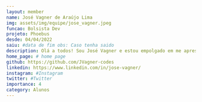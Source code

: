 ```yaml
---
layout: member
name: José Vagner de Araújo Lima
img: assets/img/equipe/jose_vagner.jpeg
funcao: Bolsista Dev
projeto: Phoebus
desde: 04/04/2022
saiu: #data de fim obs: Caso tenha saido
description: Olá a todos! Sou José Vagner e estou empolgado em me apresentar como membro do projeto AYTY. Desde a minha entrada no projeto em 04/04/2022, tenho tido uma experiência incrível e repleta de aprendizado.<br>No início, passei três meses no programa de integração "onboarding", que teve como objetivo me preparar para a minha participação na empresa Phoebus. Foi um período intenso, porém essencial, para adquirir os conhecimentos necessários e me familiarizar com a dinâmica do projeto.<br>Após o onboarding, tive a oportunidade de ingressar no squad PayStore, onde tenho trabalhado com entusiasmo e dedicação. É inspirador fazer parte de uma equipe tão talentosa e comprometida, que compartilha o objetivo de impulsionar a inovação e o avanço na área de tecnologia.<br>Tenho experiência nas tecnologias Java e Spring Boot. Essas ferramentas são essenciais para o desenvolvimento de aplicações robustas e escaláveis no lado do servidor. Estou constantemente atualizando meus conhecimentos nesses campos, acompanhando as melhores práticas e explorando novas funcionalidades.<br>Possuo habilidades em JavaScript, TypeScript, AngularJS e suas versões posteriores. Essas tecnologias são essenciais para a criação de interfaces de usuário interativas e responsivas. Além disso, tenho conhecimentos sólidos em HTML e CSS, que me permitem desenvolver interfaces esteticamente agradáveis e otimizadas para diversas plataformas.<br>Tenho experiência prática em trabalhar com bancos de dados, incluindo MongoDB, OracleDB e SQL em geral. Possuo conhecimentos em modelagem de dados e consultas. Compreendo a importância dos bancos de dados na persistência de dados e estou sempre buscando maneiras de melhorar a eficiência e a segurança do armazenamento e recuperação de informações.
home_page: # home page
github: https://github.com/JVagner-codes
linkedin: https://www.linkedin.com/in/jose-vagner/
instagram: #Instagram
twitter: #Twitter
importance: 4
category: Alunos
---
```

